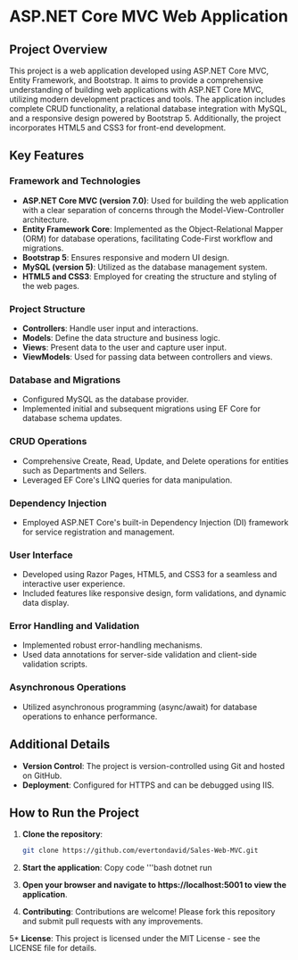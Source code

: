 # ASP.NET Core MVC Web Application

## Project Overview
This project is a web application developed using ASP.NET Core MVC, Entity Framework, and Bootstrap. It aims to provide a comprehensive understanding of building web applications with ASP.NET Core MVC, utilizing modern development practices and tools. The application includes complete CRUD functionality, a relational database integration with MySQL, and a responsive design powered by Bootstrap 5. Additionally, the project incorporates HTML5 and CSS3 for front-end development.

## Key Features
### Framework and Technologies
- **ASP.NET Core MVC (version 7.0)**: Used for building the web application with a clear separation of concerns through the Model-View-Controller architecture.
- **Entity Framework Core**: Implemented as the Object-Relational Mapper (ORM) for database operations, facilitating Code-First workflow and migrations.
- **Bootstrap 5**: Ensures responsive and modern UI design.
- **MySQL (version 5)**: Utilized as the database management system.
- **HTML5 and CSS3**: Employed for creating the structure and styling of the web pages.

### Project Structure
- **Controllers**: Handle user input and interactions.
- **Models**: Define the data structure and business logic.
- **Views**: Present data to the user and capture user input.
- **ViewModels**: Used for passing data between controllers and views.

### Database and Migrations
- Configured MySQL as the database provider.
- Implemented initial and subsequent migrations using EF Core for database schema updates.

### CRUD Operations
- Comprehensive Create, Read, Update, and Delete operations for entities such as Departments and Sellers.
- Leveraged EF Core's LINQ queries for data manipulation.

### Dependency Injection
- Employed ASP.NET Core's built-in Dependency Injection (DI) framework for service registration and management.

### User Interface
- Developed using Razor Pages, HTML5, and CSS3 for a seamless and interactive user experience.
- Included features like responsive design, form validations, and dynamic data display.

### Error Handling and Validation
- Implemented robust error-handling mechanisms.
- Used data annotations for server-side validation and client-side validation scripts.

### Asynchronous Operations
- Utilized asynchronous programming (async/await) for database operations to enhance performance.

## Additional Details
- **Version Control**: The project is version-controlled using Git and hosted on GitHub.
- **Deployment**: Configured for HTTPS and can be debugged using IIS.

## How to Run the Project
1. **Clone the repository**:
   ```bash
   git clone https://github.com/evertondavid/Sales-Web-MVC.git

2. **Start the application**:
   Copy code
   '''bash
      dotnet run

3. **Open your browser and navigate to https://localhost:5001 to view the application**.

4. **Contributing**: 
   Contributions are welcome! Please fork this repository and submit pull requests with any improvements.

5* **License**:
   This project is licensed under the MIT License - see the LICENSE file for details.
